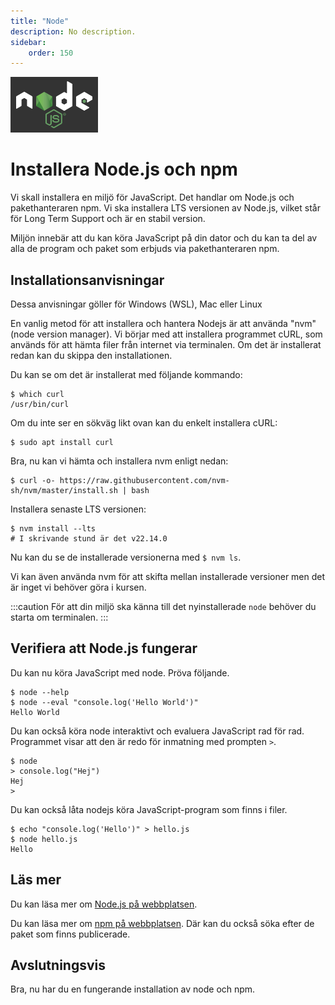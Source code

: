 ```yaml
---
title: "Node" 
description: No description.
sidebar:
    order: 150
---
```


![Nodejs logo](./../../../../assets/nodejs-logo.png)

Installera Node.js och npm
===================================

Vi skall installera en miljö för JavaScript. Det handlar om Node.js och pakethanteraren npm. Vi ska installera LTS versionen av Node.js, vilket står för Long Term Support och är en stabil version.

Miljön innebär att du kan köra JavaScript på din dator och du kan ta del av alla de program och paket som erbjuds via pakethanteraren npm.



Installationsanvisningar
-------------------------------

Dessa anvisningar göller för Windows (WSL), Mac eller Linux

En vanlig metod för att installera och hantera Nodejs är att använda "nvm" (node version manager). Vi börjar med att installera programmet cURL, som används för att hämta filer från internet via terminalen. Om det är installerat redan kan du skippa den installationen.

Du kan se om det är installerat med följande kommando:
```console
$ which curl
/usr/bin/curl
```

Om du inte ser en sökväg likt ovan kan du enkelt installera cURL:


```console
$ sudo apt install curl
```

Bra, nu kan vi hämta och installera nvm enligt nedan:

```console
$ curl -o- https://raw.githubusercontent.com/nvm-sh/nvm/master/install.sh | bash
```

Installera senaste LTS versionen:

```console
$ nvm install --lts
# I skrivande stund är det v22.14.0
```

Nu kan du se de installerade versionerna med `$ nvm ls`.

Vi kan även använda nvm för att skifta mellan installerade versioner men det är inget vi behöver göra i kursen.

:::caution
För att din miljö ska känna till det nyinstallerade `node` behöver du starta om terminalen.
:::

Verifiera att Node.js fungerar
-------------------------------

Du kan nu köra JavaScript med node. Pröva följande.

```console
$ node --help
$ node --eval "console.log('Hello World')"
Hello World
```

Du kan också köra node interaktivt och evaluera JavaScript rad för rad. Programmet visar att den är redo för inmatning med prompten `>`.


```console
$ node
> console.log("Hej")
Hej
>
```

Du kan också låta nodejs köra JavaScript-program som finns i filer.

```console
$ echo "console.log('Hello')" > hello.js
$ node hello.js
Hello
```



Läs mer
-------------------------------

Du kan läsa mer om [Node.js på webbplatsen](https://nodejs.org/).

Du kan läsa mer om [npm på webbplatsen](https://www.npmjs.com/). Där kan du också söka efter de paket som finns publicerade.



Avslutningsvis
----------------------------

Bra, nu har du en fungerande installation av node och npm.